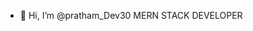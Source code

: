 - 👋 Hi, I’m @pratham_Dev30
MERN STACK DEVELOPER 

<!---
Itzpratham69/Itzpratham69 is a ✨ special ✨ repository because its `README.md` (this file) appears on your GitHub profile.
You can click the Preview link to take a look at your changes.
--->
